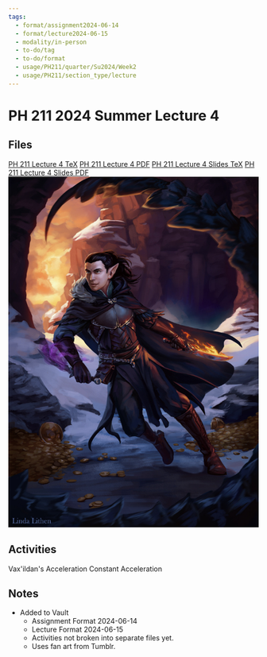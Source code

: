 ```yaml
---
tags:
  - format/assignment2024-06-14
  - format/lecture2024-06-15
  - modality/in-person
  - to-do/tag
  - to-do/format
  - usage/PH211/quarter/Su2024/Week2
  - usage/PH211/section_type/lecture
---
```

# PH 211 2024 Summer Lecture 4
## Files
[PH 211 Lecture 4 TeX](211_Summer/Lecture_and_Studio/Week_2_Class_1_L/PH_211_Lecture_4.tex)
[PH 211 Lecture 4 PDF](PH_211_Lecture_4.pdf)
[PH 211 Lecture 4 Slides TeX](211_Summer/Lecture_and_Studio/Week_2_Class_1_L/PH_211_Lecture_4_Slides.tex)
[PH 211 Lecture 4 Slides PDF](PH_211_Lecture_4_Slides.pdf)
![Vax'ildan](211_Summer/Lecture_and_Studio/Week_2_Class_1_L/Vax-Linda_Lithen.jpg)
## Activities
Vax'ildan's Acceleration
Constant Acceleration
## Notes
* Added to Vault
	* Assignment Format 2024-06-14
	* Lecture Format 2024-06-15
	* Activities not broken into separate files yet.
	* Uses fan art from Tumblr.